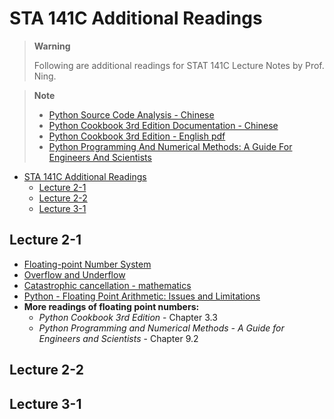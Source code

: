 # STA 141C Additional Readings

> **Warning**
>
> Following are additional readings for STAT 141C Lecture Notes by Prof. Ning.

> **Note**
> 
> * [Python Source Code Analysis - Chinese](https://flaggo.github.io/python3-source-code-analysis/)
> * [Python Cookbook 3rd Edition Documentation - Chinese](https://python3-cookbook.readthedocs.io/zh_CN/latest/index.html)
> * [Python Cookbook 3rd Edition - English pdf](http://bedford-computing.co.uk/learning/wp-content/uploads/2015/10/Python-Cookbook-3rd-Edition.pdf)
> * [Python Programming And Numerical Methods: A Guide For Engineers And Scientists](https://pythonnumericalmethods.berkeley.edu/notebooks/Index.html)

- [STA 141C Additional Readings](#sta-141c-additional-readings)
  - [Lecture 2-1](#lecture-2-1)
  - [Lecture 2-2](#lecture-2-2)
  - [Lecture 3-1](#lecture-3-1)

## Lecture 2-1
* [Floating-point Number System](https://www.dspguide.com/ch4/3.htm)
* [Overflow and Underflow](https://www.educative.io/answers/what-are-overflow-and-underflow)
* [Catastrophic cancellation - mathematics](https://www.cs.utexas.edu/users/flame/laff/alaff/a2appendix-catastrophic-cancellation.html)
* [Python - Floating Point Arithmetic: Issues and Limitations](https://docs.python.org/3/tutorial/floatingpoint.html)
* **More readings of floating point numbers:**
  * *Python Cookbook 3rd Edition* - Chapter 3.3
  * *Python Programming and Numerical Methods - A Guide for Engineers and Scientists* - Chapter 9.2

## Lecture 2-2


## Lecture 3-1